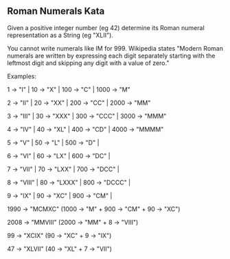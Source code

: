 ## Roman Numerals Kata
Given a positive integer number (eg 42) determine
its Roman numeral representation as a String (eg "XLII").

You cannot write numerals like IM for 999.
Wikipedia states "Modern Roman numerals are written by
expressing each digit separately starting with the
leftmost digit and skipping any digit with a value of zero."

Examples:

1 ->    "I" | 10 ->    "X" | 100 ->    "C" | 1000 ->    "M"

2 ->   "II" | 20 ->   "XX" | 200 ->   "CC" | 2000 ->   "MM"

3 ->  "III" | 30 ->  "XXX" | 300 ->  "CCC" | 3000 ->  "MMM"

4 ->   "IV" | 40 ->   "XL" | 400 ->   "CD" | 4000 -> "MMMM"

5 ->    "V" | 50 ->    "L" | 500 ->    "D" |

6 ->   "VI" | 60 ->   "LX" | 600 ->   "DC" |

7 ->  "VII" | 70 ->  "LXX" | 700 ->  "DCC" |

8 -> "VIII" | 80 -> "LXXX" | 800 -> "DCCC" |

9 ->   "IX" | 90 ->   "XC" | 900 ->   "CM" |


1990 -> "MCMXC"  (1000 -> "M"  + 900 -> "CM" + 90 -> "XC")

2008 -> "MMVIII" (2000 -> "MM" + 8 -> "VIII")

  99 -> "XCIX"   (90 -> "XC" + 9 -> "IX")

  47 -> "XLVII"  (40 -> "XL" + 7 -> "VII")

